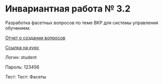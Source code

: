 # Инвариантная работа № 3.2

Разработка фасетных вопросов по теме ВКР для системы управления обучением.

[Отчет о создании вопросов](https://docs.google.com/document/d/1wqd227W-jRCGHxquF_GpQAKWnnChTUVCl4wkYarYzto/edit)

[Ссылка на курс](https://alexsergeeva.moodlecloud.com/login/index.php)

Логин: student

Пароль: 123456

Тест: Тест: Фасеты
